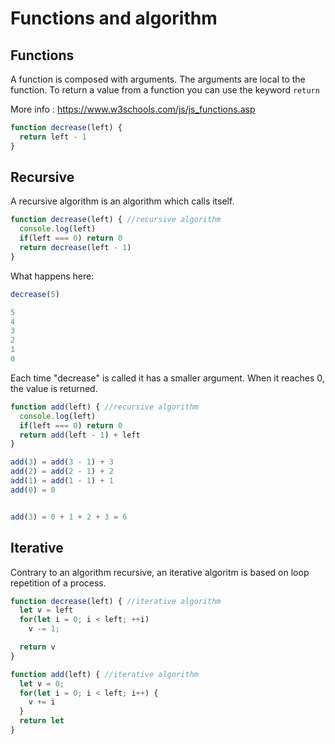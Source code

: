 # Functions and algorithm


## Functions

A function is composed with arguments. The arguments are local to the function.
To return a value from a function you can use the keyword ```return ```

More info : https://www.w3schools.com/js/js_functions.asp

```js
function decrease(left) {
  return left - 1
}
```

## Recursive

A recursive algorithm is an algorithm which calls itself.

```js
function decrease(left) { //recursive algorithm
  console.log(left)
  if(left === 0) return 0
  return decrease(left - 1)
}

```

What happens here:

```js
decrease(5)

5  
4  
3  
2  
1  
0
```

Each time "decrease" is called it has a smaller argument. When it reaches 0, the value is returned.

```js
function add(left) { //recursive algorithm
  console.log(left)
  if(left === 0) return 0
  return add(left - 1) + left
}

```

```js
add(3) = add(3 - 1) + 3
add(2) = add(2 - 1) + 2
add(1) = add(1 - 1) + 1
add(0) = 0


add(3) = 0 + 1 + 2 + 3 = 6
```

## Iterative

Contrary to an algorithm recursive, an iterative algoritm is based on loop repetition of a process.

```js
function decrease(left) { //iterative algorithm
  let v = left
  for(let i = 0; i < left; ++i)
    v -= 1;

  return v
}

```

```js
function add(left) { //iterative algorithm
  let v = 0;
  for(let i = 0; i < left; i++) {
    v += i
  }
  return let
}
```
